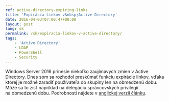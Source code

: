 ```yaml
---
ref: active-directory-expiring-links
title: 'Expirácia Linkov v&nbsp;Active Directory'
date: 2016-04-03T07:00:47+00:00
layout: post
lang: sk
permalink: /sk/expiracia-linkov-v-active-directory/
tags:
    - 'Active Directory'
    - LDAP
    - PowerShell
    - Security
---
```


Windows Server 2016 prinesie niekoľko zaujímavých zmien v&nbsp;Active Directory. Dnes som sa&nbsp;rozhodol preskúmať funkciu expirácie linkov, vďaka ktorej je&nbsp;možné zaradiť používateľa do&nbsp;skupiny len&nbsp;na obmedzenú dobu. Môže sa&nbsp;to&nbsp;zísť napríklad na&nbsp;delegáciu správcovských privilégií na&nbsp;obmedzenú dobu. Podrobnosti nájdete v&nbsp;[anglickej verzii článku](/en/how-the-active-directory-expiring-links-feature-really-works/).
